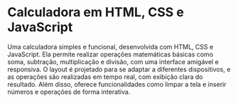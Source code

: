 
<h1>Calculadora em HTML, CSS e JavaScript</h1>

<p>Uma calculadora simples e funcional, desenvolvida com HTML, CSS e JavaScript. Ela permite realizar operações matemáticas básicas como soma, subtração, multiplicação e divisão, com uma interface amigável e responsiva. O layout é projetado para se adaptar a diferentes dispositivos, e as 
operações são realizadas em tempo real, com 
exibição clara do resultado. Além disso, oferece funcionalidades como limpar a tela e inserir números e operações de forma interativa.</p>
